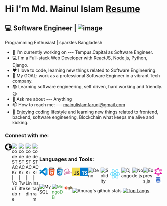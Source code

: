 # Hi I'm Md. Mainul Islam  [Resume](https://drive.google.com/file/d/1YVgxtyVe5ZKFwg7sA1NHCXeLlzSF5WYJ/view?usp=sharing)
## 💻 Software Engineer | ![image](https://user-images.githubusercontent.com/53335400/151667943-fb3c5fab-73da-4fd8-922d-dd9eded7ede3.png)
 Programming Enthusiast | sparkles Bangladesh

- 🔭 I’m currently working on --- Tempus.Capital as Software Engineer.
- 💻 I'm a Full-stack Web Developer with ReactJS, Node.js, Python, Django.
- ❤️ I love to code, learning new things related to Software Engineering.
- 🔌 My GOAL: work as a professional Software Engineer in a vibrant Tech company.
- 📚 Learning software engineering, self driven, hard working and friendly.😃
- 💬 Ask me about --- Anything
- 📫 How to reach me: --- mainulislamfaruqi@gmail.com
- 🌷 Enjoying coding lifestyle and learning new things related to frontend, backend, software engineering, Blockchain what keeps me alive and kicking.

### Connect with me:

[<img align="left" alt="codeSTACKr.com" width="22px" src="https://raw.githubusercontent.com/iconic/open-iconic/master/svg/globe.svg" />](https://mainul.netlify.app/)
[<img align="left" alt="codeSTACKr | YouTube" width="22px" src="https://cdn.jsdelivr.net/npm/simple-icons@v3/icons/youtube.svg" />](https://www.youtube.com/channel/UCXPMuLeo9gMn6ED1NoixC5A?view_as=subscriber)
[<img align="left" alt="codeSTACKr | Twitter" width="22px" src="https://cdn.jsdelivr.net/npm/simple-icons@3/icons/facebook.svg" />](https://www.facebook.com/mainul.mif)
[<img align="left" alt="codeSTACKr | LinkedIn" width="22px" src="https://cdn.jsdelivr.net/npm/simple-icons@v3/icons/linkedin.svg" />](https://www.linkedin.com/in/md-mainul-islam-faruqi/)
[<img align="left" alt="codeSTACKr | Instagram" width="22px" src="https://cdn.jsdelivr.net/npm/simple-icons@v3/icons/instagram.svg" />](https://www.instagram.com/mainul_islam_faruqi/)

<br />

### Languages and Tools:

<img align="left" alt="Visual Studio Code" width="26px" src="https://raw.githubusercontent.com/github/explore/80688e429a7d4ef2fca1e82350fe8e3517d3494d/topics/visual-studio-code/visual-studio-code.png" />
<img align="left" alt="HTML5" width="26px" src="https://raw.githubusercontent.com/github/explore/80688e429a7d4ef2fca1e82350fe8e3517d3494d/topics/html/html.png" />
<img align="left" alt="CSS3" width="26px" src="https://raw.githubusercontent.com/github/explore/80688e429a7d4ef2fca1e82350fe8e3517d3494d/topics/css/css.png" />
<img align="left" alt="Sass" width="26px" src="https://raw.githubusercontent.com/github/explore/80688e429a7d4ef2fca1e82350fe8e3517d3494d/topics/sass/sass.png" />
<img align="left" alt="JavaScript" width="26px" src="https://raw.githubusercontent.com/github/explore/80688e429a7d4ef2fca1e82350fe8e3517d3494d/topics/javascript/javascript.png" />
<img align="left" alt="JavaScript" width="26px" src="https://raw.githubusercontent.com/github/explore/80688e429a7d4ef2fca1e82350fe8e3517d3494d/topics/typescript/typescript.png" />
<img align="left" alt="Deno" width="40px" src="https://camo.githubusercontent.com/b68ee2443882c03a011ea49e1b6bcbe7bd994e1da6a980291557a3fd89348322/68747470733a2f2f63646e2e69636f6e73636f75742e636f6d2f69636f6e2f667265652f706e672d36342f707974686f6e2d322d3232363035312e706e67" />
<img align="left" alt="Solidity" width="26px" color="#363636" src="https://cdn.jsdelivr.net/npm/simple-icons@v5/icons/solidity.svg" />

<img align="left" alt="Deno" width="40px" src="https://raw.githubusercontent.com/github/explore/361e2821e2dea67711cde99c9c40ed357061cf27/topics/react/react.png" />

<img align="left" alt="Django" width="35px" color="#092E20" src="https://cdn.jsdelivr.net/npm/simple-icons@v5/icons/django.svg" />
<img align="left" alt="Node.js" width="35px" src="https://camo.githubusercontent.com/a7a5fd3fa7a8c0c854279b31bcbc94d54862bef84643802a81501670d3f95901/68747470733a2f2f63646e2e69636f6e73636f75742e636f6d2f69636f6e2f667265652f706e672d36342f6e6f64652d6a732d313137343932352e706e67" />
<img align="left" alt="Express.js" width="35px" color="#000000" src="https://cdn.jsdelivr.net/npm/simple-icons@v5/icons/express.svg" />

<!-- <img align="left" alt="Gatsby" width="26px" src="https://raw.githubusercontent.com/github/explore/e94815998e4e0713912fed477a1f346ec04c3da2/topics/gatsby/gatsby.png" /> -->
<img align="left" alt="GraphQL" width="26px" src="https://raw.githubusercontent.com/github/explore/80688e429a7d4ef2fca1e82350fe8e3517d3494d/topics/graphql/graphql.png" />

<img align="left" alt="SQL" width="26px" src="https://raw.githubusercontent.com/github/explore/80688e429a7d4ef2fca1e82350fe8e3517d3494d/topics/sql/sql.png" />
<img align="left" alt="MySQL" width="40px" src="https://camo.githubusercontent.com/c59003eacd06654b84692765cc070b03f6a33b86fe8e3f2c21deecbc5e0b95f7/68747470733a2f2f63646e2e69636f6e73636f75742e636f6d2f69636f6e2f667265652f706e672d36342f6d7973716c2d31382d313137343933382e706e67" />
<img align="left" alt="MongoDB" width="40px" color="#47A248" style="color:#47A248" src="https://cdn.jsdelivr.net/npm/simple-icons@v5/icons/mongodb.svg" />

<img align="left" alt="Git" width="26px" src="https://raw.githubusercontent.com/github/explore/80688e429a7d4ef2fca1e82350fe8e3517d3494d/topics/git/git.png" />
<!-- <img alt="Django" src="https://img.shields.io/badge/django-%23092E20.svg?style=for-the-badge&logo=django&logoColor=white"/> -->

<br/> <br/> <br/>

![Anurag's github stats](https://github-readme-stats.vercel.app/api?username=CrazyPythonLover1&show_icons=true&theme=radical)
[![Top Langs](https://github-readme-stats.vercel.app/api/top-langs/?username=CrazyPythonLover1&langs_count=14&hide=php,html,java,objective-c,shell,powershell,ruby,starlark&layout=compact&theme=radical)](https://github.com/anuraghazra/github-readme-stats)
<br/> <br/>
<!-- ![Profile views](https://gpvc.arturio.dev/CrazyPythonLover1)   -->



